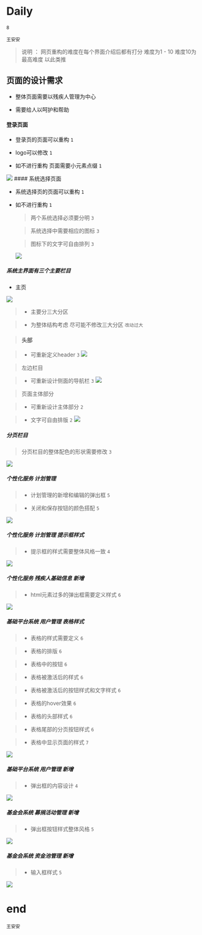 # Daily

`8`

`王安安`

> 说明 ： 网页重构的难度在每个界面介绍后都有打分 难度为1 - 10 难度10为最高难度 以此类推

## 页面的设计需求

 - 整体页面需要以残疾人管理为中心

 - 需要给人以呵护和帮助


#### 登录页面

  - 登录页的页面可以重构 `1`

  - logo可以修改 `1`

  - 如不进行重构 页面需要小元素点缀 `1`

  <img src="http://ooi407n8x.bkt.clouddn.com/text4.png" />
#### 系统选择页面

  - 系统选择页的页面可以重构 `1`

  - 如不进行重构 `1`

      > 两个系统选择必须要分明 `3`

      > 系统选择中需要相应的图标 `3`

      > 图标下的文字可自由排列 `3`

      <img src="http://ooi407n8x.bkt.clouddn.com/text5.png" />

#####  系统主界面有三个主要栏目

  - 主页

  <img src="http://ooi407n8x.bkt.clouddn.com/text6.png" />

  > - 主要分三大分区

  > - 为整体结构考虑 尽可能不修改三大分区 `改动过大`

  > #### 头部

  >   - 可重新定义header `3`
    <img src="http://ooi407n8x.bkt.clouddn.com/text1.png" />

  > 左边栏目

  > - 可重新设计侧面的导航栏 `3`
    <img src="http://ooi407n8x.bkt.clouddn.com/text2.png" />

  > 页面主体部分

  > - 可重新设计主体部分 `2`

  > - 文字可自由排版 `2`
    <img src="http://ooi407n8x.bkt.clouddn.com/text3.png" />


##### 分页栏目

>    分页栏目的整体配色的形状需要修改 `3`

  <img src="http://ooi407n8x.bkt.clouddn.com/text7.png" />


##### 个性化服务 计划管理

>   - 计划管理的新增和编辑的弹出框 `5`


>   - 关闭和保存按钮的颜色搭配 `5`


  <img src="http://ooi407n8x.bkt.clouddn.com/text8.png" />

##### 个性化服务 计划管理 提示框样式

>   - 提示框的样式需要整体风格一致  `4`

  <img src="http://ooi407n8x.bkt.clouddn.com/text9.png" />

##### 个性化服务 残疾人基础信息 新增

>   - html元素过多的弹出框需要定义样式 `6`

  <img src="http://ooi407n8x.bkt.clouddn.com/text10.png" />


##### 基础平台系统 用户管理 表格样式

>   - 表格的样式需要定义 `6`

>   - 表格的排版 `6`

>   - 表格中的按钮 `6`

>   - 表格被激活后的样式 `6`

>   - 表格被激活后的按钮样式和文字样式  `6`

>   - 表格的hover效果 `6`

>   - 表格的头部样式 `6`

>   - 表格尾部的分页按钮样式 `6`

>   - 表格中显示页面的样式 `7`

  <img src="http://ooi407n8x.bkt.clouddn.com/text11.png" />


##### 基础平台系统 用户管理 新增

>  - 弹出框的内容设计 `4`

  <img src="http://ooi407n8x.bkt.clouddn.com/text12.png" />


##### 基金会系统 募捐活动管理 新增

>  - 弹出框按钮样式整体风格 `5`

  <img src="http://ooi407n8x.bkt.clouddn.com/text13.png" />


##### 基金会系统 资金池管理 新增  

>  - 输入框样式 `5`

  <img src="http://ooi407n8x.bkt.clouddn.com/text14.png" />


# end

` 王安安 `



[1]:http://ooi407n8x.bkt.clouddn.com/text1.png
[2]: http://ooi407n8x.bkt.clouddn.com/text2.png
[3]:http://ooi407n8x.bkt.clouddn.com/text3.png
[4]:http://ooi407n8x.bkt.clouddn.com/text4.png
[5]:http://ooi407n8x.bkt.clouddn.com/text5.png
